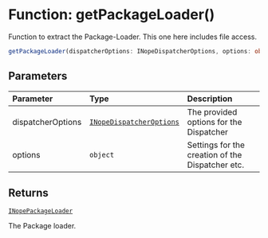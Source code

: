 # Function: getPackageLoader()

Function to extract the Package-Loader. This one here includes file access.

```ts
getPackageLoader(dispatcherOptions: INopeDispatcherOptions, options: object = {}): INopePackageLoader
```

## Parameters

| Parameter         | Type                                                                                    | Description                                      |
| :---------------- | :-------------------------------------------------------------------------------------- | :----------------------------------------------- |
| dispatcherOptions | [`INopeDispatcherOptions`](../../dispatcher/types/type-alias.INopeDispatcherOptions.md) | The provided options for the Dispatcher          |
| options           | `object`                                                                                | Settings for the creation of the Dispatcher etc. |

## Returns

[`INopePackageLoader`](../../types/namespaces/nope/interfaces/interface.INopePackageLoader.md)

The Package loader.
